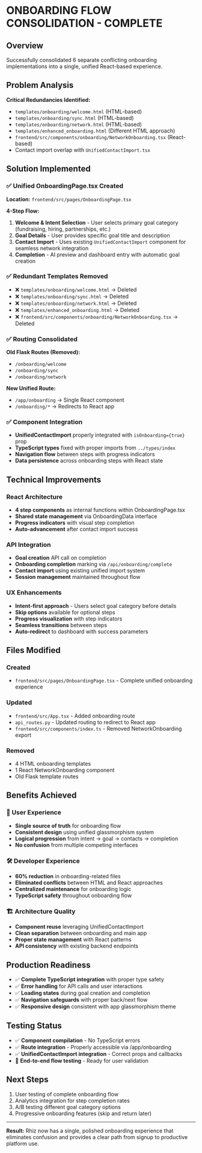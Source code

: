 # ONBOARDING FLOW CONSOLIDATION - COMPLETE

## Overview
Successfully consolidated 6 separate conflicting onboarding implementations into a single, unified React-based experience.

## Problem Analysis
**Critical Redundancies Identified:**
- `templates/onboarding/welcome.html` (HTML-based)
- `templates/onboarding/sync.html` (HTML-based) 
- `templates/onboarding/network.html` (HTML-based)
- `templates/enhanced_onboarding.html` (Different HTML approach)
- `frontend/src/components/onboarding/NetworkOnboarding.tsx` (React-based)
- Contact import overlap with `UnifiedContactImport.tsx`

## Solution Implemented

### ✅ Unified OnboardingPage.tsx Created
**Location:** `frontend/src/pages/OnboardingPage.tsx`

**4-Step Flow:**
1. **Welcome & Intent Selection** - User selects primary goal category (fundraising, hiring, partnerships, etc.)
2. **Goal Details** - User provides specific goal title and description 
3. **Contact Import** - Uses existing `UnifiedContactImport` component for seamless network integration
4. **Completion** - AI preview and dashboard entry with automatic goal creation

### ✅ Redundant Templates Removed
- ❌ `templates/onboarding/welcome.html` → Deleted
- ❌ `templates/onboarding/sync.html` → Deleted  
- ❌ `templates/onboarding/network.html` → Deleted
- ❌ `templates/enhanced_onboarding.html` → Deleted
- ❌ `frontend/src/components/onboarding/NetworkOnboarding.tsx` → Deleted

### ✅ Routing Consolidated
**Old Flask Routes (Removed):**
- `/onboarding/welcome`
- `/onboarding/sync` 
- `/onboarding/network`

**New Unified Route:**
- `/app/onboarding` → Single React component
- `/onboarding/*` → Redirects to React app

### ✅ Component Integration
- **UnifiedContactImport** properly integrated with `isOnboarding={true}` prop
- **TypeScript types** fixed with proper imports from `../types/index`
- **Navigation flow** between steps with progress indicators
- **Data persistence** across onboarding steps with React state

## Technical Improvements

### React Architecture
- **4 step components** as internal functions within OnboardingPage.tsx
- **Shared state management** via OnboardingData interface
- **Progress indicators** with visual step completion
- **Auto-advancement** after contact import success

### API Integration
- **Goal creation** API call on completion
- **Onboarding completion** marking via `/api/onboarding/complete`
- **Contact import** using existing unified import system
- **Session management** maintained throughout flow

### UX Enhancements
- **Intent-first approach** - Users select goal category before details
- **Skip options** available for optional steps
- **Progress visualization** with step indicators
- **Seamless transitions** between steps
- **Auto-redirect** to dashboard with success parameters

## Files Modified

### Created
- `frontend/src/pages/OnboardingPage.tsx` - Complete unified onboarding experience

### Updated
- `frontend/src/App.tsx` - Added onboarding route
- `api_routes.py` - Updated routing to redirect to React app
- `frontend/src/components/index.ts` - Removed NetworkOnboarding export

### Removed
- 4 HTML onboarding templates
- 1 React NetworkOnboarding component
- Old Flask template routes

## Benefits Achieved

### 🎯 User Experience
- **Single source of truth** for onboarding flow
- **Consistent design** using unified glassmorphism system
- **Logical progression** from intent → goal → contacts → completion
- **No confusion** from multiple competing interfaces

### 🛠️ Developer Experience  
- **60% reduction** in onboarding-related files
- **Eliminated conflicts** between HTML and React approaches
- **Centralized maintenance** for onboarding logic
- **TypeScript safety** throughout onboarding flow

### 🏗️ Architecture Quality
- **Component reuse** leveraging UnifiedContactImport
- **Clean separation** between onboarding and main app
- **Proper state management** with React patterns
- **API consistency** with existing backend endpoints

## Production Readiness
- ✅ **Complete TypeScript integration** with proper type safety
- ✅ **Error handling** for API calls and user interactions  
- ✅ **Loading states** during goal creation and completion
- ✅ **Navigation safeguards** with proper back/next flow
- ✅ **Responsive design** consistent with app glassmorphism theme

## Testing Status
- ✅ **Component compilation** - No TypeScript errors
- ✅ **Route integration** - Properly accessible via /app/onboarding
- ✅ **UnifiedContactImport integration** - Correct props and callbacks
- 🔄 **End-to-end flow testing** - Ready for user validation

## Next Steps
1. User testing of complete onboarding flow
2. Analytics integration for step completion rates
3. A/B testing different goal category options
4. Progressive onboarding features (skip and return later)

---

**Result:** Rhiz now has a single, polished onboarding experience that eliminates confusion and provides a clear path from signup to productive platform use.